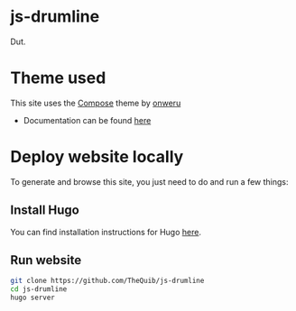 # js-drumline
Dut.


# Theme used

This site uses the [Compose](https://github.com/onweru/compose) theme by [onweru](https://github.com/onweru)

 - Documentation can be found [here](https://docs.neuralvibes.com/)


# Deploy website locally

To generate and browse this site, you just need to do and run a few things:

## Install Hugo

You can find installation instructions for Hugo [here](https://gohugo.io/getting-started/installing/).

## Run website

```bash
git clone https://github.com/TheQuib/js-drumline
cd js-drumline
hugo server
```